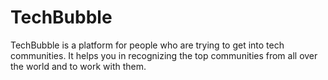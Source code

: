 # TechBubble
TechBubble is a platform for people who are trying to get into tech communities. It helps you in recognizing the top communities from all over the world and to work with them. 

